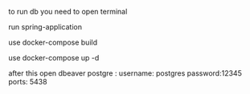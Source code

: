 to run db you need to open terminal 

run spring-application

use docker-compose build

use docker-compose up -d

after this open dbeaver postgre : 
username: postgres
password:12345
ports: 5438

